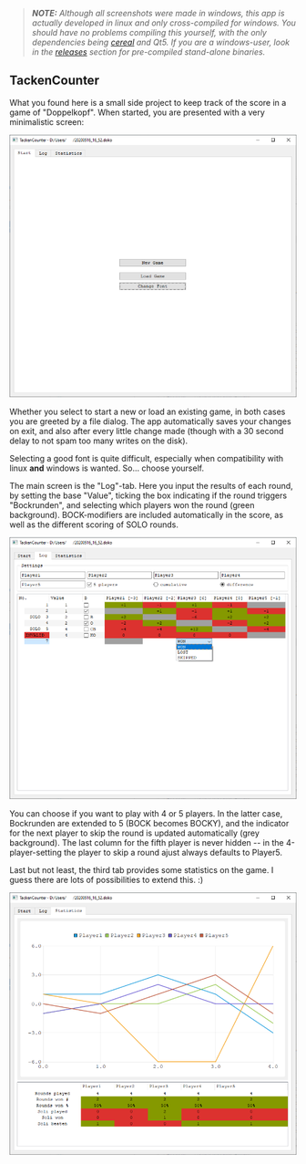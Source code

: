 > _**NOTE:** Although all screenshots were made in windows, this app is actually developed in linux and only cross-compiled for windows.
> You should have no problems compiling this yourself, with the only dependencies being [cereal](https://uscilab.github.io/cereal/) and Qt5.
> If you are a windows-user, look in the [releases](https://github.com/niniemann/TackenCounter/releases) section for pre-compiled stand-alone binaries._

## TackenCounter

What you found here is a small side project to keep track of the score in a game of "Doppelkopf".
When started, you are presented with a very minimalistic screen:

![](/img/tackencounter_0.png)

Whether you select to start a new or load an existing game, in both cases you are greeted by a
file dialog. The app automatically saves your changes on exit, and also after every little change made
(though with a 30 second delay to not spam too many writes on the disk).

Selecting a good font is quite difficult, especially when compatibility with linux **and** windows is wanted.
So... choose yourself.

The main screen is the "Log"-tab. Here you input the results of each round, by setting the base "Value",
ticking the box indicating if the round triggers "Bockrunden", and selecting which players won the round (green background).
BOCK-modifiers are included automatically in the score, as well as the different scoring of SOLO rounds.

![](/img/tackencounter_2.png)

You can choose if you want to play with 4 or 5 players. In the latter case, Bockrunden are extended to 5
(BOCK becomes BOCKY), and the indicator for the next player to skip the round is updated automatically (grey background).
The last column for the fifth player is never hidden -- in the 4-player-setting the player to skip a
round ajust always defaults to Player5.

Last but not least, the third tab provides some statistics on the game. I guess there are lots of possibilities to extend this. :)

![](/img/tackencounter_3.png)
